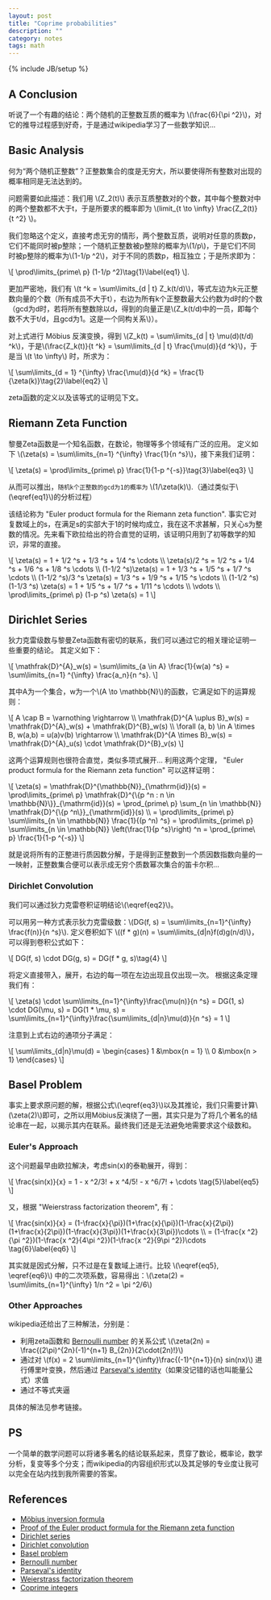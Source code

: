 ```yaml
---
layout: post
title: "Coprime probabilities"
description: ""
category: notes
tags: math
---
```

{% include JB/setup %}

## A Conclusion

听说了一个有趣的结论：两个随机的正整数互质的概率为 \\(\frac{6}{\pi ^2}\\)，对它的推导过程感到好奇，于是通过wikipedia学习了一些数学知识...

## Basic Analysis

何为“两个随机正整数”？正整数集合的度是无穷大，所以要使得所有整数对出现的概率相同是无法达到的。

问题需要如此描述：我们用 \\(Z\_2(t)\\) 表示互质整数对的个数，其中每个整数对中的两个整数都不大于t，于是所要求的概率即为 \\(limit\_{t \to \infty} \frac{Z\_2(t)}{t ^2} \\)。

我们忽略这个定义，直接考虑无穷的情形，两个整数互质，说明对任意的质数p，它们不能同时被p整除；一个随机正整数被p整除的概率为\\(1/p\\)，于是它们不同时被p整除的概率为\\(1-1/p ^2\\)，对于不同的质数p，相互独立；于是所求即为：

\\[
\prod\limits\_{prime\ p} (1-1/p ^2)\tag{1}\label{eq1}
\\].

更加严密地，我们有 \\(t ^k = \sum\limits\_{d | t} Z\_k(t/d)\\)，等式左边为k元正整数向量的个数（所有成员不大于t），右边为所有k个正整数最大公约数为d时的个数（gcd为d时，若将所有整数除以d，得到的向量正是\\(Z\_k(t/d)中的一员，即每个数不大于t/d，且gcd为1。这是一个同构关系\\)）。

对上式进行 Möbius 反演变换，得到 \\(Z\_k(t) = \sum\limits\_{d | t} \mu(d)(t/d) ^k\\)，于是\\(\frac{Z\_k(t)}{t ^k} = \sum\limits\_{d | t} \frac{\mu(d)}{d ^k}\\)，于是当 \\(t \to \infty\\) 时，所求为：

\\[
\sum\limits\_{d = 1} ^{\infty} \frac{\mu(d)}{d ^k} = \frac{1}{\zeta(k)}\tag{2}\label{eq2}
\\]

zeta函数的定义以及该等式的证明见下文。

## Riemann Zeta Function

黎曼Zeta函数是一个知名函数，在数论，物理等多个领域有广泛的应用。
定义如下 \\(\zeta(s) = \sum\limits\_{n=1} ^{\infty} \frac{1}{n ^s}\\)，接下来我们证明：

\\[
\zeta(s) = \prod\limits\_{prime\ p} \frac{1}{1-p ^{-s}}\tag{3}\label{eq3}
\\]

从而可以推出，`随机k个正整数的gcd为1的概率为` \\(1/\zeta(k)\\).（通过类似于\\(\eqref{eq1}\\)的分析过程）

该结论称为 "Euler product formula for the Riemann zeta function". 事实它对复数域上的s，在满足s的实部大于1的时候均成立，我在这不求甚解，只关心s为整数的情况。先来看下欧拉给出的符合直觉的证明，该证明只用到了初等数学的知识，非常的直接。

\\[
\zeta(s) = 1 + 1/2 ^s + 1/3 ^s + 1/4 ^s \cdots \\\\
\zeta(s)/2 ^s = 1/2 ^s + 1/4 ^s + 1/6 ^s + 1/8 ^s \cdots \\\\
(1-1/2 ^s)\zeta(s) = 1 + 1/3 ^s + 1/5 ^s + 1/7 ^s \cdots \\\\
(1-1/2 ^s)/3 ^s \zeta(s) = 1/3 ^s + 1/9 ^s + 1/15 ^s \cdots \\\\
(1-1/2 ^s)(1-1/3 ^s) \zeta(s) = 1 + 1/5 ^s + 1/7 ^s + 1/11 ^s \cdots \\\\
\vdots \\\\
\prod\limits\_{prime\ p} (1-p ^s) \zeta(s) = 1
\\]

## Dirichlet Series

狄力克雷级数与黎曼Zeta函数有密切的联系，我们可以通过它的相关理论证明一些重要的结论。
其定义如下：

\\[
\mathfrak{D}^{A}\_w(s) = \sum\limits\_{a \in A} \frac{1}{w(a) ^s} = \sum\limits\_{n=1} ^{\infty} \frac{a\_n}{n ^s}.
\\]

其中A为一个集合，w为一个\\(A \to \mathbb{N}\\)的函数，它满足如下的运算规则：

\\[
A \cap B = \varnothing \rightarrow \\\\
\mathfrak{D}^{A \uplus B}\_w(s) = \mathfrak{D}^{A}\_w(s) + \mathfrak{D}^{B}\_w(s) \\\\
\forall (a, b) \in A \times B, w(a,b) = u(a)v(b) \rightarrow \\\\
\mathfrak{D}^{A \times B}\_w(s) = \mathfrak{D}^{A}\_u(s) \cdot \mathfrak{D}^{B}\_v(s)
\\]

这两个运算规则也很符合直觉，类似多项式展开... 利用这两个定理， "Euler product formula for the Riemann zeta function" 可以这样证明：

\\[
\zeta(s) = \mathfrak{D}^{\mathbb{N}}\_{\mathrm{id}}(s) = \prod\limits\_{prime\ p}
\mathfrak{D}^{\\{p ^n : n \in \mathbb{N}\\}}\_{\mathrm{id}}(s) = \prod\_{prime\ p} \sum\_{n \in \mathbb{N}} \mathfrak{D}^{\\{p ^n\\}}\_{\mathrm{id}}(s) \\\\
= \prod\limits\_{prime\ p} \sum\limits\_{n \in \mathbb{N}} \frac{1}{(p ^n) ^s}
= \prod\limits\_{prime\ p} \sum\limits\_{n \in \mathbb{N}} \left(\frac{1}{p ^s}\right) ^n
= \prod\_{prime\ p} \frac{1}{1-p ^{-s}}
\\]

就是说将所有的正整进行质因数分解，于是得到正整数到一个质因数指数向量的一一映射，正整数集合便可以表示成无穷个质数幂次集合的笛卡尔积...

### Dirichlet Convolution

我们可以通过狄力克雷卷积证明结论\\(\eqref{eq2}\\)。

可以用另一种方式表示狄力克雷级数：\\(DG(f, s) = \sum\limits\_{n=1}^{\infty} \frac{f(n)}{n ^s}\\).
定义卷积如下 \\((f \* g)(n) = \sum\limits\_{d|n}f(d)g(n/d)\\)，可以得到卷积公式如下：

\\[
DG(f, s) \cdot DG(g, s) = DG(f \* g, s)\tag{4}
\\]

将定义直接带入，展开，右边的每一项在左边出现且仅出现一次。
根据这条定理我们有：

\\[
\zeta(s) \cdot \sum\limits\_{n=1}^{\infty}\frac{\mu(n)}{n ^s} =
DG(1, s) \cdot DG(\mu, s) = DG(1 \* \mu, s) =
\sum\limits\_{n=1}^{\infty}\frac{\sum\limits\_{d|n}\mu(d)}{n ^s} = 1
\\]

注意到上式右边的通项分子满足：

\\[
\sum\limits\_{d|n}\mu(d) =
 \begin{cases}
    1 &\mbox{n = 1} \\\\
    0 &\mbox{n > 1}
\end{cases}
\\]

## Basel Problem

事实上要求原问题的解，根据公式\\(\eqref{eq3}\\)以及其推论，我们只需要计算\\(\zeta(2)\\)即可，之所以用Möbius反演绕了一圈，其实只是为了将几个著名的结论串在一起，以揭示其内在联系。最终我们还是无法避免地需要求这个级数和。

### Euler's Approach

这个问题最早由欧拉解决，考虑sin(x)的泰勒展开，得到：

\\[
\frac{sin(x)}{x} = 1 - x ^2/3! + x ^4/5! - x ^6/7! + \cdots \tag{5}\label{eq5}
\\]

又，根据 "Weierstrass factorization theorem", 有：

\\[
\frac{sin(x)}{x} = (1-\frac{x}{\pi})(1+\frac{x}{\pi})(1-\frac{x}{2\pi})(1+\frac{x}{2\pi})(1-\frac{x}{3\pi})(1+\frac{x}{3\pi})\cdots \\\\
= (1-\frac{x ^2}{\pi ^2})(1-\frac{x ^2}{4\pi ^2})(1-\frac{x ^2}{9\pi ^2})\cdots \tag{6}\label{eq6}
\\]

其实就是因式分解，只不过是在复数域上进行。比较 \\(\eqref{eq5}, \eqref{eq6}\\) 中的二次项系数，容易得出：\\(\zeta(2) = \sum\limits\_{n=1}^{\infty} 1/n ^2 = \pi ^2/6\\)

### Other Approaches

wikipedia还给出了三种解法，分别是：

* 利用zeta函数和 [Bernoulli number](https://en.wikipedia.org/wiki/Bernoulli_number) 的关系公式 \\(\zeta(2n) = \frac{(2\pi)^{2n}(-1)^{n+1} B\_{2n}}{2\cdot(2n)!}\\)
* 通过对 \\(f(x) = 2 \sum\limits\_{n=1}^{\infty}\frac{(-1)^{n+1}}{n} sin(nx)\\) 进行傅里叶变换，然后通过 [Parseval's identity](https://en.wikipedia.org/wiki/Parseval's_identity)（如果没记错的话也叫能量公式）求值
* 通过不等式夹逼

具体的解法见参考链接。

## PS

一个简单的数学问题可以将诸多著名的结论联系起来，贯穿了数论，概率论，数学分析，复变等多个分支；而wikipedia的内容组织形式以及其足够的专业度让我可以完全在站内找到我所需要的答案。

## References

* [Möbius inversion formula](https://en.wikipedia.org/wiki/Möbius_inversion_formula)
* [Proof of the Euler product formula for the Riemann zeta function](https://en.wikipedia.org/wiki/Proof_of_the_Euler_product_formula_for_the_Riemann_zeta_function)
* [Dirichlet series](https://en.wikipedia.org/wiki/Dirichlet_series)
* [Dirichlet convolution](https://en.wikipedia.org/wiki/Dirichlet_convolution)
* [Basel problem](https://en.wikipedia.org/wiki/Basel_problem)
* [Bernoulli number](https://en.wikipedia.org/wiki/Bernoulli_number)
* [Parseval's identity](https://en.wikipedia.org/wiki/Parseval's_identity)
* [Weierstrass factorization theorem](https://en.wikipedia.org/wiki/Weierstrass_factorization_theorem)
* [Coprime integers](https://en.wikipedia.org/wiki/Coprime_integers)
